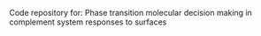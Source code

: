 Code repository for: Phase transition molecular decision making in complement system responses to surfaces
